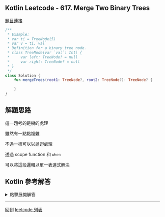 ## Kotlin Leetcode - 617. Merge Two Binary Trees

[題目連接](https://leetcode.com/problems/merge-two-binary-trees/)

```kotlin
/**
 * Example:
 * var ti = TreeNode(5)
 * var v = ti.`val`
 * Definition for a binary tree node.
 * class TreeNode(var `val`: Int) {
 *     var left: TreeNode? = null
 *     var right: TreeNode? = null
 * }
 */
class Solution {
    fun mergeTrees(root1: TreeNode?, root2: TreeNode?): TreeNode? {
        
    }
}
```

## 解題思路

這一題考的是樹的處理

雖然有一點點複雜

不過一樣可以以遞迴處理

透過 scope function 和 `when`

可以將這段邏輯以單一表達式解決

## Kotlin 參考解答

<details>
  <summary markdown='span'>點擊展開解答</summary>

搭配 scope function 和 `when` 

以單一表達式解決的方式如下

```kotlin
class Solution {
    fun mergeTrees(t1: TreeNode?, t2: TreeNode?): TreeNode? {
        return when {
            t1 == null -> t2
            t2 == null -> t1
            else -> t1.apply {
                `val` += t2.`val`
                left = mergeTrees(left, t2.left)
                right = mergeTrees(right, t2.right)
            }
        }
    }
}
```


</details>

------

回到 [leetcode 列表](index.md)


